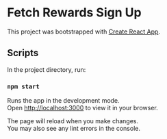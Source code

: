 # Fetch Rewards Sign Up

This project was bootstrapped with [Create React App](https://github.com/facebook/create-react-app).

## Scripts

In the project directory, run:

### `npm start`

Runs the app in the development mode.\
Open [http://localhost:3000](http://localhost:3000) to view it in your browser.

The page will reload when you make changes.\
You may also see any lint errors in the console.

